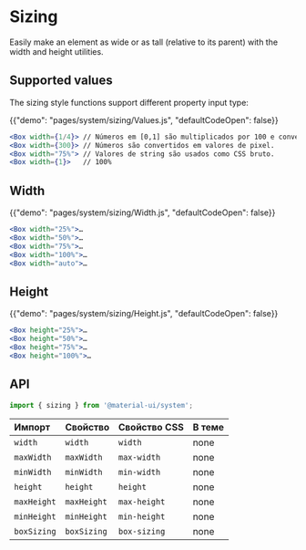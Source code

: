 # Sizing

<p class="description">Easily make an element as wide or as tall (relative to its parent) with the width and height utilities.</p>

## Supported values

The sizing style functions support different property input type:

{{"demo": "pages/system/sizing/Values.js", "defaultCodeOpen": false}}

```jsx
<Box width={1/4}> // Números em [0,1] são multiplicados por 100 e convertido em % valores.
<Box width={300}> // Números são convertidos em valores de pixel.
<Box width="75%"> // Valores de string são usados como CSS bruto.
<Box width={1}>   // 100%
```

## Width

{{"demo": "pages/system/sizing/Width.js", "defaultCodeOpen": false}}

```jsx
<Box width="25%">…
<Box width="50%">…
<Box width="75%">…
<Box width="100%">…
<Box width="auto">…
```

## Height

{{"demo": "pages/system/sizing/Height.js", "defaultCodeOpen": false}}

```jsx
<Box height="25%">…
<Box height="50%">…
<Box height="75%">…
<Box height="100%">…
```

## API

```js
import { sizing } from '@material-ui/system';
```

| Импорт      | Свойство    | Свойство CSS | В теме |
|:----------- |:----------- |:------------ |:------ |
| `width`     | `width`     | `width`      | none   |
| `maxWidth`  | `maxWidth`  | `max-width`  | none   |
| `minWidth`  | `minWidth`  | `min-width`  | none   |
| `height`    | `height`    | `height`     | none   |
| `maxHeight` | `maxHeight` | `max-height` | none   |
| `minHeight` | `minHeight` | `min-height` | none   |
| `boxSizing` | `boxSizing` | `box-sizing` | none   |
